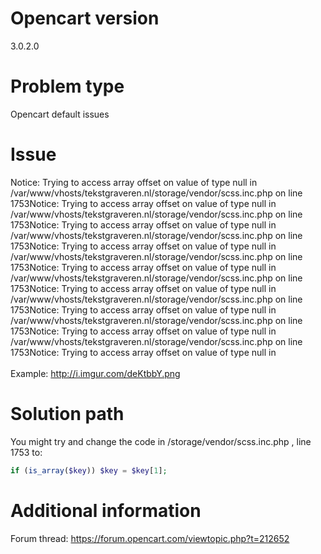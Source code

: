 # Opencart version
3.0.2.0

# Problem type
Opencart default issues

# Issue
Notice: Trying to access array offset on value of type null in /var/www/vhosts/tekstgraveren.nl/storage/vendor/scss.inc.php on line 1753Notice: Trying to access array offset on value of type null in /var/www/vhosts/tekstgraveren.nl/storage/vendor/scss.inc.php on line 1753Notice: Trying to access array offset on value of type null in /var/www/vhosts/tekstgraveren.nl/storage/vendor/scss.inc.php on line 1753Notice: Trying to access array offset on value of type null in /var/www/vhosts/tekstgraveren.nl/storage/vendor/scss.inc.php on line 1753Notice: Trying to access array offset on value of type null in /var/www/vhosts/tekstgraveren.nl/storage/vendor/scss.inc.php on line 1753Notice: Trying to access array offset on value of type null in /var/www/vhosts/tekstgraveren.nl/storage/vendor/scss.inc.php on line 1753Notice: Trying to access array offset on value of type null in /var/www/vhosts/tekstgraveren.nl/storage/vendor/scss.inc.php on line 1753Notice: Trying to access array offset on value of type null in /var/www/vhosts/tekstgraveren.nl/storage/vendor/scss.inc.php on line 1753Notice: Trying to access array offset on value of type null in
<br><br>Example: http://i.imgur.com/deKtbbY.png

#  Solution path
You might try and change the code in /storage/vendor/scss.inc.php , line 1753 to:
```php
if (is_array($key)) $key = $key[1];
```

# Additional information
Forum thread: https://forum.opencart.com/viewtopic.php?t=212652
